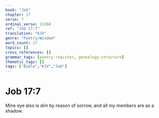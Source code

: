 ```yaml
---
book: "Job"
chapter: 17
verse: 7
ordinal_verse: 13268
ref: "Job 17:7"
translation: "KJV"
genre: "Poetry/Wisdom"
word_count: 17
topics: []
cross_references: []
grammar_tags: [poetry-register, genealogy-structure]
thematic_tags: []
tags: ["Bible","KJV","Job"]
---
```


# Job 17:7

Mine eye also is dim by reason of sorrow, and all my members are as a shadow.

